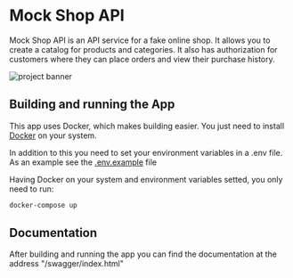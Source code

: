 # Mock Shop API


Mock Shop API is an API service for a fake online shop. It allows you to create a catalog for products and categories. It also has authorization for customers where they can place orders and view their purchase history.

![project banner](https://imgur.com/Hp4xbzI.png)

## Building and running the App

This app uses Docker, which makes building easier. You just need to install [Docker](https://docs.docker.com/) on your system.

In addition to this you need to set your environment variables in a .env file. As an example see the [.env.example](https://github.com/renlin-code/mock-shop-api/blob/master/.env.example) file


Having Docker on your system and environment variables setted, you only need to run:

```bash
docker-compose up
```

## Documentation

After building and running the app you can find the documentation at the address "/swagger/index.html"
